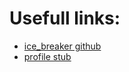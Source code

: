 

# Usefull links:
 - [ice_breaker github](https://github.com/emarco177/ice_breaker)
 - [profile stub](https://gist.githubusercontent.com/cumarav/fcaaac37bf928b13c051d304db9be018/raw/e5e97eed186f334351896d6e591f5ed5decca0e8/alex.json)
